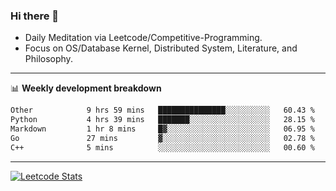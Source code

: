 ### Hi there 👋
* Daily Meditation via Leetcode/Competitive-Programming.
* Focus on OS/Database Kernel, Distributed System, Literature, and Philosophy.

-------

📊 **Weekly development breakdown**
<!--START_SECTION:waka-->

```txt
Other            9 hrs 59 mins   ███████████████░░░░░░░░░░   60.43 %
Python           4 hrs 39 mins   ███████░░░░░░░░░░░░░░░░░░   28.15 %
Markdown         1 hr 8 mins     █▓░░░░░░░░░░░░░░░░░░░░░░░   06.95 %
Go               27 mins         ▓░░░░░░░░░░░░░░░░░░░░░░░░   02.78 %
C++              5 mins          ░░░░░░░░░░░░░░░░░░░░░░░░░   00.60 %
```

<!--END_SECTION:waka-->

-------

[![Leetcode Stats](https://leetcard.jacoblin.cool/hzhang413?font=Fira+Mono)](https://leetcode.com/fxrc)
<!-- ![image](./cyberpunk-ghost-in-the-shell.gif)
![image](./gis-archive.png) -->
